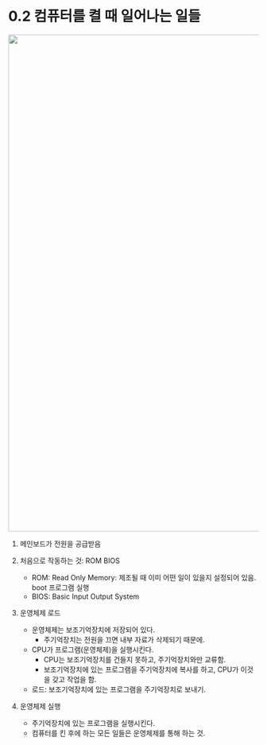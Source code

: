 # 0.2 컴퓨터를 켤 때 일어나는 일들

<img src="https://github.com/uber9ma/following_C/blob/master/images/comp4.png?raw=true" width="1000">

1. 메인보드가 전원을 공급받음
2. 처음으로 작동하는 것: ROM BIOS
    - ROM: Read Only Memory: 제조될 때 이미 어떤 일이 있을지 설정되어 있음. boot 프로그램 실행 
    - BIOS: Basic Input Output System
3. 운영체제 로드
    - 운영체제는 보조기억장치에 저장되어 있다.
        - 주기억장치는 전원을 끄면 내부 자료가 삭제되기 때문에.
    - CPU가 프로그램(운영체제)을 실행시킨다.
        - CPU는 보조기억장치를 건들지 못하고, 주기억장치와만 교류함.
        - 보조기억장치에 있는 프로그램을 주기억장치에 복사를 하고, CPU가 이것을 갖고 작업을 함.
    - 로드: 보조기억장치에 있는 프로그램을 주기억장치로 보내기.

4. 운영체제 실행
    - 주기억장치에 있는 프로그램을 실행시킨다.
    - 컴퓨터를 킨 후에 하는 모든 일들은 운영체제를 통해 하는 것.
